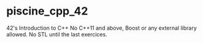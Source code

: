 # piscine_cpp_42
42's Introduction to C++ 
No C++11 and above, Boost or any external library allowed. 
No STL until the last exercices. 
